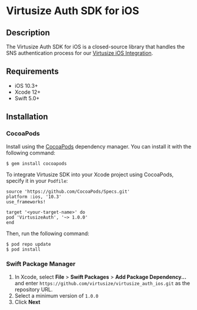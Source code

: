 # Virtusize Auth SDK for iOS

## Description

The Virtusize Auth SDK for iOS is a closed-source library that handles the SNS authentication process for our [Virtusize iOS Integration](https://github.com/virtusize/integration_ios).



## Requirements

- iOS 10.3+
- Xcode 12+
- Swift 5.0+



## Installation

### CocoaPods

Install using the [CocoaPods](https://cocoapods.org/) dependency manager. You can install it with the following command:

```
$ gem install cocoapods
```

To integrate Virtusize SDK into your Xcode project using CocoaPods, specify it in your `Podfile`:

```
source 'https://github.com/CocoaPods/Specs.git'
platform :ios, '10.3'
use_frameworks!

target '<your-target-name>' do
pod 'VirtusizeAuth', '~> 1.0.0'
end
```

Then, run the following command:

```
$ pod repo update
$ pod install
```

### Swift Package Manager

1. In Xcode, select **File** > **Swift Packages** > **Add Package Dependency...** and enter `https://github.com/virtusize/virtusize_auth_ios.git` as the repository URL.
2. Select a minimum version of `1.0.0`
3. Click **Next**


